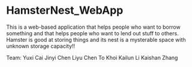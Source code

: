 # HamsterNest_WebApp
This is a web-based application that helps people who want to borrow something and that helps people who want to lend out stuff to others.
Hamster is good at storing things and its nest is a mysterable space with unknown storage capacity!!

Team:
Yuxi Cai
Jinyi Chen
Liyu Chen
To Khoi
Kailun Li
Kaishan Zhang
